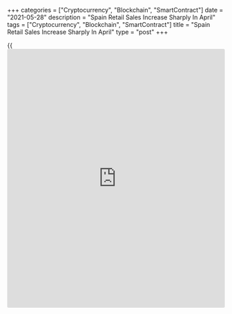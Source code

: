 +++
categories = ["Cryptocurrency", "Blockchain", "SmartContract"]
date = "2021-05-28"
description = "Spain Retail Sales Increase Sharply In April"
tags = ["Cryptocurrency", "Blockchain", "SmartContract"]
title = "Spain Retail Sales Increase Sharply In April"
type = "post"
+++

{{<iframe id="large-banner" src="https://www.bounty.group/#slide=5.0" width="100%" height="600" scrolling="no" style="border: 0px solid rgb(216, 221, 230); border-radius: 3px;">}}

Spain retail sales logged a sharp double-digit growth in April driven by
non-food sales, data published by the statistical office INE showed on
Friday.

Retail sales surged 41 percent year-on-year, following a 14.3 percent
rise in March.  
  
On an unadjusted basis, retail sales growth advanced to 38.5 percent
from 18.1 percent in the previous month.

Food sales rose only 0.3 percent, while non-food product sales grew
sharply by 107.2 in April.

Month-on-month, retail sales dropped 0.4 percent, in contrast to the 2.7
percent increase seen in March. This was the first drop in three months.

For comments and feedback [contact](https://www.playgroundfx.com/contact/): editorial@rtt[news](https://www.letsplayfx.com/blog/forex-news-website/).com

[Economic News][1]

 **What parts of the world are seeing the best (and worst) economic
performances lately? Click[here][2] to check out our [Econ Scorecard][2]
and find out! See up-to-the-moment [ranking](https://www.playgroundfx.com/blog/crypto-exchange-ranking/)s for the best and worst
performers in [GDP][3], [unemployment rate][4], [inflation][2] and much
more.**

   1. www.rtt[news](https://www.letsplayfx.com/blog/forex-news-website/).com/Content/EconomicNews.aspx
   2. www.rtt[news](https://www.letsplayfx.com/blog/forex-news-website/).com/economic-scorecard/world-rank/CPI/highest-performance.aspx
   3. www.rtt[news](https://www.letsplayfx.com/blog/forex-news-website/).com/economic-scorecard/world-rank/GDP/highest-performance.aspx
   4. www.rtt[news](https://www.letsplayfx.com/blog/forex-news-website/).com/economic-scorecard/world-rank/unemployment-rate/lowest-performance.aspx